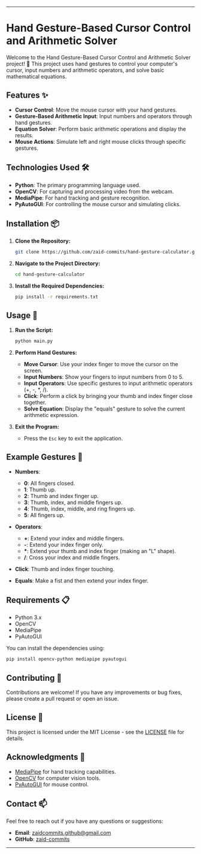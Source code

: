 
---

# Hand Gesture-Based Cursor Control and Arithmetic Solver

Welcome to the Hand Gesture-Based Cursor Control and Arithmetic Solver project! 🚀 This project uses hand gestures to control your computer's cursor, input numbers and arithmetic operators, and solve basic mathematical equations.

## Features ✨
- **Cursor Control**: Move the mouse cursor with your hand gestures.
- **Gesture-Based Arithmetic Input**: Input numbers and operators through hand gestures.
- **Equation Solver**: Perform basic arithmetic operations and display the results.
- **Mouse Actions**: Simulate left and right mouse clicks through specific gestures.

## Technologies Used 🛠️
- **Python**: The primary programming language used.
- **OpenCV**: For capturing and processing video from the webcam.
- **MediaPipe**: For hand tracking and gesture recognition.
- **PyAutoGUI**: For controlling the mouse cursor and simulating clicks.

## Installation 📦

1. **Clone the Repository:**

    ```bash
    git clone https://github.com/zaid-commits/hand-gesture-calculator.git
    ```

2. **Navigate to the Project Directory:**

    ```bash
    cd hand-gesture-calculator
    ```

3. **Install the Required Dependencies:**

    ```bash
    pip install -r requirements.txt
    ```

## Usage 🚀

1. **Run the Script:**

    ```bash
    python main.py
    ```

2. **Perform Hand Gestures:**
   - **Move Cursor**: Use your index finger to move the cursor on the screen.
   - **Input Numbers**: Show your fingers to input numbers from 0 to 5.
   - **Input Operators**: Use specific gestures to input arithmetic operators (+, -, *, /).
   - **Click**: Perform a click by bringing your thumb and index finger close together.
   - **Solve Equation**: Display the "equals" gesture to solve the current arithmetic expression.

3. **Exit the Program:**
   - Press the `Esc` key to exit the application.

## Example Gestures 🤲

- **Numbers**:
  - **0**: All fingers closed.
  - **1**: Thumb up.
  - **2**: Thumb and index finger up.
  - **3**: Thumb, index, and middle fingers up.
  - **4**: Thumb, index, middle, and ring fingers up.
  - **5**: All fingers up.

- **Operators**:
  - **+**: Extend your index and middle fingers.
  - **-**: Extend your index finger only.
  - **\***: Extend your thumb and index finger (making an "L" shape).
  - **/**: Cross your index and middle fingers.

- **Click**: Thumb and index finger touching.
- **Equals**: Make a fist and then extend your index finger.

## Requirements 📋
- Python 3.x
- OpenCV
- MediaPipe
- PyAutoGUI

You can install the dependencies using:

```bash
pip install opencv-python mediapipe pyautogui
```

## Contributing 🤝
Contributions are welcome! If you have any improvements or bug fixes, please create a pull request or open an issue.

## License 📜
This project is licensed under the MIT License - see the [LICENSE](LICENSE) file for details.

## Acknowledgments 🙏
- [MediaPipe](https://google.github.io/mediapipe/) for hand tracking capabilities.
- [OpenCV](https://opencv.org/) for computer vision tools.
- [PyAutoGUI](https://pyautogui.readthedocs.io/en/latest/) for mouse control.

## Contact 📫
Feel free to reach out if you have any questions or suggestions:
- **Email**: zaidcommits.github@gmail.com
- **GitHub**: [zaid-commits](https://github.com/zaid-commits)

---

